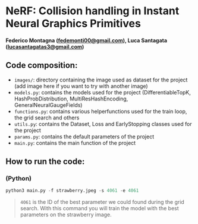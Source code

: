 # NeRF: Collision handling in Instant Neural Graphics Primitives
#### Federico Montagna (fedemonti00@gmail.com), Luca Santagata (lucasantagatas3@gmail.com)

## Code composition:
- `images/`: directory containing the image used as dataset for the project (add image here if you want to try with another image)
- `models.py`: contains the models used for the project (DifferentiableTopK, HashProbDistribution, MultiResHashEncoding, GeneralNeuralGaugeFields)
- `functions.py`: contains various helperfunctions used for the train loop, the grid search and others
- `utils.py`: contains the Dataset, Loss and EarlyStopping classes used for the project
- `params.py`: contains the default parameters of the project
- `main.py`: contains the main function of the project

## How to run the code:
### (Python)
```python
python3 main.py -f strawberry.jpeg -s 4061 -e 4061
```

> `4061` is the ID of the best parameter we could found during the grid search. With this command you will train the model with the best parameters on the strawberry image.